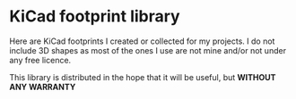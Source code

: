 # KiCad footprint library

Here are KiCad footprints I created or collected for my projects.
I do not include 3D shapes as most of the ones I use are not mine and/or not under any free licence.

This library is distributed in the hope that it will be useful, but **WITHOUT ANY WARRANTY**
